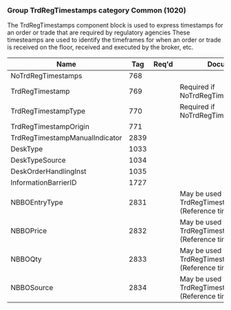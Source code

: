 ### Group TrdRegTimestamps category Common (1020)

The TrdRegTimestamps component block is used to express timestamps for an order or trade that are required by regulatory agencies These timesteamps are used to identify the timeframes for when an order or trade is received on the floor, received and executed by the broker, etc.

| Name                           | Tag  | Req'd | Documentation                                                           |
|--------------------------------|------|----------|-------------------------------------------------------------------------|
| NoTrdRegTimestamps             | 768  |       |                                                                         |
| TrdRegTimestamp                | 769  |       | Required if NoTrdRegTimestamps(768) > 0.                                |
| TrdRegTimestampType            | 770  |       | Required if NoTrdRegTimestamps(768) > 0.                                |
| TrdRegTimestampOrigin          | 771  |       |                                                                         |
| TrdRegTimestampManualIndicator | 2839 |       |                                                                         |
| DeskType                       | 1033 |       |                                                                         |
| DeskTypeSource                 | 1034 |       |                                                                         |
| DeskOrderHandlingInst          | 1035 |       |                                                                         |
| InformationBarrierID           | 1727 |       |                                                                         |
| NBBOEntryType                  | 2831 |       | May be used with TrdRegTimestampType(770)=34 (Reference time for NBBO). |
| NBBOPrice                      | 2832 |       | May be used with TrdRegTimestampType(770)=34 (Reference time for NBBO). |
| NBBOQty                        | 2833 |       | May be used with TrdRegTimestampType(770)=34 (Reference time for NBBO). |
| NBBOSource                     | 2834 |       | May be used with TrdRegTimestampType(770)=34 (Reference time for NBBO). |

